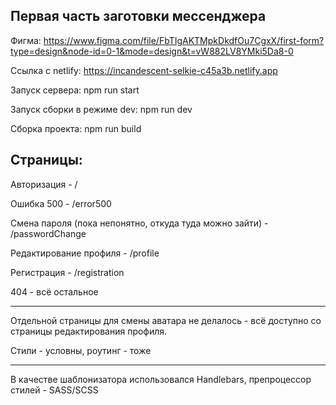 ## Первая часть заготовки мессенджера

Фигма: https://www.figma.com/file/FbTIgAKTMpkDkdfOu7CgxX/first-form?type=design&node-id=0-1&mode=design&t=vW882LV8YMki5Da8-0

Ссылка с netlify: https://incandescent-selkie-c45a3b.netlify.app

Запуск сервера: npm run start

Запуск сборки в режиме dev: npm run dev

Сборка проекта: npm run build

## Страницы: 

Авторизация - / 

Ошибка 500 - /error500

Смена пароля (пока непонятно, откуда туда можно зайти) - /passwordChange

Редактирование профиля - /profile 

Регистрация - /registration 

404 - всё остальное

***

Отдельной страницы для смены аватара не делалось - всё доступно со страницы редактирования профиля.

Стили - условны, роутинг - тоже 

***

В качестве шаблонизатора использовался Handlebars, препроцессор стилей - SASS/SCSS
